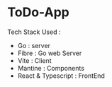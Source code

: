 # ToDo-App

Tech Stack Used :

- Go : server
- Fibre : Go web Server
- Vite : Client
- Mantine : Components
- React & Typescript : FrontEnd
